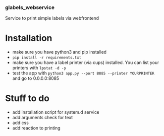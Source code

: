 ### glabels_webservice
Service to print simple labels via webfrontend
# Installation
- make sure you have python3 and pip installed
- ```pip install -r requirements.txt```
- make sure you have a label printer (via cups) installed. You can list your printers with ```lpstat -d -p```
- test the app with ```python3 app.py --port 8085 --printer YOURPRINTER``` and go to 0.0.0.0:8085

# Stuff to do
- add installation script for system.d service
- add arguments check for text
- add css
- add reaction to printing
